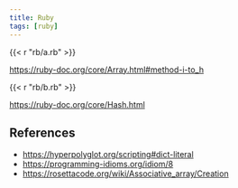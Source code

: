 ```yaml
---
title: Ruby
tags: [ruby]
---
```


{{< r "rb/a.rb" >}}

<https://ruby-doc.org/core/Array.html#method-i-to_h>

{{< r "rb/b.rb" >}}

<https://ruby-doc.org/core/Hash.html>

## References

- <https://hyperpolyglot.org/scripting#dict-literal>
- <https://programming-idioms.org/idiom/8>
- <https://rosettacode.org/wiki/Associative_array/Creation>
